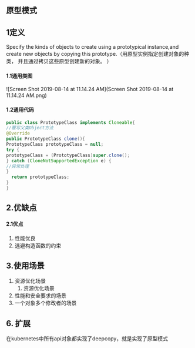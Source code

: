## 原型模式

## 1定义

Specify the kinds of objects to create using a prototypical instance,and create new objects by copying this prototype.（用原型实例指定创建对象的种类， 并且通过拷贝这些原型创建新的对象。 ）

#### 1.1通用类图

![Screen Shot 2019-08-14 at 11.14.24 AM](Screen Shot 2019-08-14 at 11.14.24 AM.png)

#### 1.2通用代码

```java
public class PrototypeClass implements Cloneable{
//覆写父类Object方法
@Override
public PrototypeClass clone(){
PrototypeClass prototypeClass = null;
try {
prototypeClass = (PrototypeClass)super.clone();
} catch (CloneNotSupportedException e) {
//异常处理
}
  return prototypeClass;
}
}
```

## 2.优缺点

#### 2.1优点

1. 性能优良
2. 逃避构造函数的约束

## 3.使用场景

1. 资源优化场景
   1. 资源优化场景
2. 性能和安全要求的场景
3. 一个对象多个修改者的场景

## 6.  扩展

 在kubernetes中所有api对象都实现了deepcopy，就是实现了原型模式